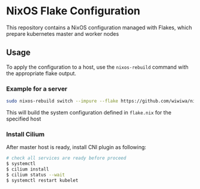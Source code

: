 # NixOS Flake Configuration

This repository contains a NixOS configuration managed with Flakes, which  prepare kubernetes master and worker nodes

## Usage

To apply the configuration to a host, use the `nixos-rebuild` command with the appropriate flake output.

### Example for a server

```sh
sudo nixos-rebuild switch --impure --flake https://github.com/wiwiwa/nixos-config/archive/refs/heads/main.tar.gz#brvx-dc-7
```

This will build the system configuration defined in `flake.nix` for the specified host

### Install Cilium

After master host is ready, install CNI plugin as following:
```sh
# check all services are ready before proceed
$ systemctl
$ cilium install
$ cilium status --wait
$ systemctl restart kubelet
```
